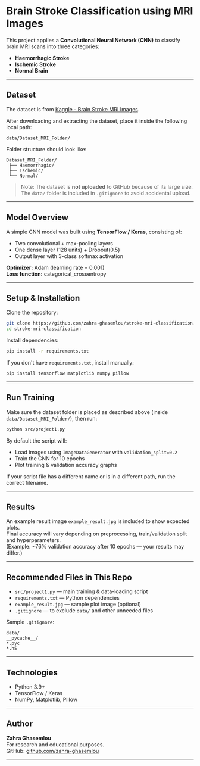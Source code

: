 #  Brain Stroke Classification using MRI Images

This project applies a **Convolutional Neural Network (CNN)** to classify brain MRI scans into three categories:
-  **Haemorrhagic Stroke**
-  **Ischemic Stroke**
-  **Normal Brain**

---

##  Dataset

The dataset is from [Kaggle - Brain Stroke MRI Images](https://www.kaggle.com/datasets/mitangshu11/brain-stroke-mri-images).

After downloading and extracting the dataset, place it inside the following local path:

```
data/Dataset_MRI_Folder/
```

Folder structure should look like:

```
Dataset_MRI_Folder/
 ├── Haemorrhagic/
 ├── Ischemic/
 └── Normal/
```

>  Note: The dataset is **not uploaded** to GitHub because of its large size.  
> The `data/` folder is included in `.gitignore` to avoid accidental upload.

---

##  Model Overview

A simple CNN model was built using **TensorFlow / Keras**, consisting of:
- Two convolutional + max-pooling layers  
- One dense layer (128 units) + Dropout(0.5)  
- Output layer with 3-class softmax activation

**Optimizer:** Adam (learning rate = 0.001)  
**Loss function:** categorical_crossentropy

---

##  Setup & Installation

Clone the repository:
```bash
git clone https://github.com/zahra-ghasemlou/stroke-mri-classification.git
cd stroke-mri-classification
```

Install dependencies:
```bash
pip install -r requirements.txt
```

If you don't have `requirements.txt`, install manually:
```bash
pip install tensorflow matplotlib numpy pillow
```

---

##  Run Training

Make sure the dataset folder is placed as described above (inside `data/Dataset_MRI_Folder/`), then run:

```bash
python src/project1.py
```

By default the script will:
- Load images using `ImageDataGenerator` with `validation_split=0.2`  
- Train the CNN for 10 epochs  
- Plot training & validation accuracy graphs

If your script file has a different name or is in a different path, run the correct filename.

---

##  Results

An example result image `example_result.jpg` is included to show expected plots.  
Final accuracy will vary depending on preprocessing, train/validation split and hyperparameters.  
(Example: ~76% validation accuracy after 10 epochs — your results may differ.)

---

##  Recommended Files in This Repo

- `src/project1.py` — main training & data-loading script  
- `requirements.txt` — Python dependencies  
- `example_result.jpg` — sample plot image (optional)  
- `.gitignore` — to exclude `data/` and other unneeded files

Sample `.gitignore`:
```
data/
__pycache__/
*.pyc
*.h5
```

---

##  Technologies

- Python 3.9+  
- TensorFlow / Keras  
- NumPy, Matplotlib, Pillow

---

##  Author

**Zahra Ghasemlou**  
For research and educational purposes.  
GitHub: [github.com/zahra-ghasemlou](https://github.com/zahra-ghasemlou)

---

